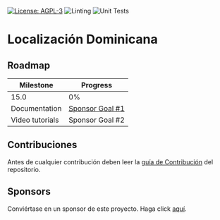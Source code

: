 [![License: AGPL-3](https://img.shields.io/badge/licence-LGPL--3-blue.svg)](https://www.gnu.org/licenses/lgpl-3.0.html)
![Linting](https://github.com/indexa-git/l10n-dominicana/workflows/Linting/badge.svg)
![Unit Tests](https://github.com/indexa-git/l10n-dominicana/workflows/Unit%20Tests/badge.svg)

# Localización Dominicana

## Roadmap

| Milestone             | Progress        |
|-----------------------|-----------------|
| 15.0                  | 0%             |
| Documentation         | [Sponsor Goal #1](https://github.com/sponsors/indexa-git) |
| Video tutorials       | Sponsor Goal #2 |


## Contribuciones

Antes de cualquier contribución deben leer la [guía de Contribución](https://github.com/indexa-git/l10n-dominicana/wiki/Contributing) del repositorio.

## Sponsors

Conviértase en un sponsor de este proyecto. Haga click [aquí](https://github.com/sponsors/indexa-git).
